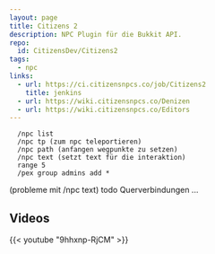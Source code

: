 ```yaml
---
layout: page
title: Citizens 2
description: NPC Plugin für die Bukkit API.
repo:
  id: CitizensDev/Citizens2
tags:
  - npc
links:
  - url: https://ci.citizensnpcs.co/job/Citizens2
    title: jenkins
  - url: https://wiki.citizensnpcs.co/Denizen
  - url: https://wiki.citizensnpcs.co/Editors
---
```




```
  /npc list
  /npc tp (zum npc teleportieren)
  /npc path (anfangen wegpunkte zu setzen)
  /npc text (setzt text für die interaktion)
  range 5
  /pex group admins add *
```

(probleme mit /npc text)
todo Querverbindungen ...


## Videos

{{< youtube "9hhxnp-RjCM" >}}

